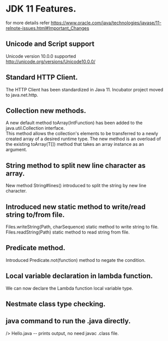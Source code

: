# JDK 11 Features.

for more details refer https://www.oracle.com/java/technologies/javase/11-relnote-issues.html#Important_Changes

## Unicode and Script support
Unicode version 10.0.0 supported http://unicode.org/versions/Unicode10.0.0/

## Standard HTTP Client.
The HTTP Client has been standardized in Java 11. Incubator project moved to java.net.http.

## Collection new methods.
A new default method toArray(IntFunction) has been added to the java.util.Collection interface.  
This method allows the collection's elements to be transferred to a newly created array of a desired runtime type. The new method is an overload of the existing toArray(T[]) method that takes an array instance as an argument. 

## String method to split new line character as array.
New method String#lines() introduced to split the string by new line character.

## Introduced new static method to write/read string to/from file.
Files.writeString(Path, charSequence) static method to write string to file.  
Files.readString(Path) static method to read string from file.

## Predicate method.
Introduced Predicate.not(function) method to negate the condition.

## Local variable declaration in lambda function.
We can now declare the Lambda function local variable type.

## Nestmate class type checking.

## java command to run the .java directly.
/> Hello.java   -- prints output, no need javac .class file.
